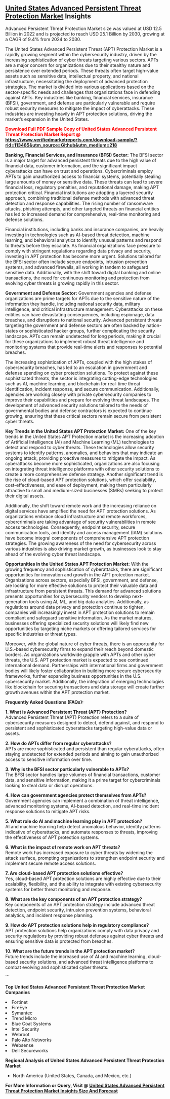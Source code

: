 <h2><a href="https://www.verifiedmarketreports.com/download-sample/?rid=113485&amp;utm_source=Github&amp;utm_medium=218" target="_blank">United States Advanced Persistent Threat Protection Market</a> Insights</h2><p>Advanced Persistent Threat Protection Market size was valued at USD 12.5 Billion in 2022 and is projected to reach USD 25.1 Billion by 2030, growing at a CAGR of 9.4% from 2024 to 2030.</p><p> <p>The United States Advanced Persistent Threat (APT) Protection Market is a rapidly growing segment within the cybersecurity industry, driven by the increasing sophistication of cyber threats targeting various sectors. APTs are a major concern for organizations due to their stealthy nature and persistence over extended periods. These threats often target high-value assets such as sensitive data, intellectual property, and national infrastructure, necessitating the deployment of advanced protection strategies. The market is divided into various applications based on the sector-specific needs and challenges that organizations face in defending against APTs. Key industries like banking, financial services, insurance (BFSI), government, and defense are particularly vulnerable and require robust security measures to mitigate the impact of cyberattacks. These industries are investing heavily in APT protection solutions, driving the market’s expansion in the United States. <b><p><span class=""><span style="color: #ff0000;"><strong>Download Full PDF Sample Copy of United States Advanced Persistent Threat Protection Market Report</strong> @ </span><a href="https://www.verifiedmarketreports.com/download-sample/?rid=113485&amp;utm_source=Github&amp;utm_medium=218" target="_blank">https://www.verifiedmarketreports.com/download-sample/?rid=113485&amp;utm_source=Github&amp;utm_medium=218</a></span></p></b></p> <p><strong>Banking, Financial Services, and Insurance (BFSI) Sector:</strong> The BFSI sector is a major target for advanced persistent threats due to the high value of financial data, customer information, and the significant impact cyberattacks can have on trust and operations. Cybercriminals employ APTs to gain unauthorized access to financial systems, potentially stealing large amounts of money or sensitive data. These threats can lead to severe financial loss, regulatory penalties, and reputational damage, making APT protection critical. Financial institutions are adopting a layered security approach, combining traditional defense methods with advanced threat detection and response capabilities. The rising number of ransomware attacks, phishing attempts, and other targeted threats on financial entities has led to increased demand for comprehensive, real-time monitoring and defense solutions. <p>Financial institutions, including banks and insurance companies, are heavily investing in technologies such as AI-based threat detection, machine learning, and behavioral analytics to identify unusual patterns and respond to threats before they escalate. As financial organizations face pressure to comply with stringent regulations regarding data privacy and security, investing in APT protection has become more urgent. Solutions tailored for the BFSI sector often include secure endpoints, intrusion prevention systems, and advanced firewalls, all working in tandem to safeguard sensitive data. Additionally, with the shift toward digital banking and online transactions, the need for continuous monitoring and protection from evolving cyber threats is growing rapidly in this sector.</p> <p><strong>Government and Defense Sector:</strong> Government agencies and defense organizations are prime targets for APTs due to the sensitive nature of the information they handle, including national security data, military intelligence, and critical infrastructure management. Cyberattacks on these entities can have devastating consequences, including espionage, data breaches, and disruptions to national security. Advanced persistent threats targeting the government and defense sectors are often backed by nation-states or sophisticated hacker groups, further complicating the security landscape. APTs can remain undetected for long periods, making it crucial for these organizations to implement robust threat intelligence and monitoring systems that provide real-time alerts and responses to potential breaches. <p>The increasing sophistication of APTs, coupled with the high stakes of cybersecurity breaches, has led to an escalation in government and defense spending on cyber protection solutions. To protect against these sophisticated threats, the sector is integrating cutting-edge technologies such as AI, machine learning, and blockchain for real-time threat identification, incident response, and secure communication. Additionally, agencies are working closely with private cybersecurity companies to improve their capabilities and prepare for evolving threat landscapes. The development of advanced security solutions tailored to the needs of governmental bodies and defense contractors is expected to continue growing, ensuring that these critical sectors remain secure from persistent cyber threats.</p> <p><strong>Key Trends in the United States APT Protection Market:</strong> One of the key trends in the United States APT Protection market is the increasing adoption of Artificial Intelligence (AI) and Machine Learning (ML) technologies to detect and respond to cyber threats. These technologies allow security systems to identify patterns, anomalies, and behaviors that may indicate an ongoing attack, providing proactive measures to mitigate the impact. As cyberattacks become more sophisticated, organizations are also focusing on integrating threat intelligence platforms with other security solutions to create a more comprehensive defense strategy. Another significant trend is the rise of cloud-based APT protection solutions, which offer scalability, cost-effectiveness, and ease of deployment, making them particularly attractive to small and medium-sized businesses (SMBs) seeking to protect their digital assets. <p>Additionally, the shift toward remote work and the increasing reliance on digital services have amplified the need for APT protection solutions. As organizations embrace cloud infrastructure and remote workforces, cybercriminals are taking advantage of security vulnerabilities in remote access technologies. Consequently, endpoint security, secure communication tools, and identity and access management (IAM) solutions have become integral components of comprehensive APT protection strategies. The growing awareness of the need for cybersecurity across various industries is also driving market growth, as businesses look to stay ahead of the evolving cyber threat landscape.</p> <p><strong>Opportunities in the United States APT Protection Market:</strong> With the growing frequency and sophistication of cyberattacks, there are significant opportunities for innovation and growth in the APT protection market. Organizations across sectors, especially BFSI, government, and defense, are looking for more effective solutions to protect their valuable data and infrastructure from persistent threats. This demand for advanced solutions presents opportunities for cybersecurity vendors to develop next-generation tools using AI, ML, and big data analytics. Additionally, as regulations around data privacy and protection continue to tighten, companies will increasingly invest in APT protection solutions to remain compliant and safeguard sensitive information. As the market matures, businesses offering specialized security solutions will likely find new opportunities by targeting niche markets or offering tailored services for specific industries or threat types.</p> <p>Moreover, with the global nature of cyber threats, there is an opportunity for U.S.-based cybersecurity firms to expand their reach beyond domestic borders. As organizations worldwide grapple with APTs and other cyber threats, the U.S. APT protection market is expected to see continued international demand. Partnerships with international firms and government bodies will likely foster collaboration in building more secure cybersecurity frameworks, further expanding business opportunities in the U.S. cybersecurity market. Additionally, the integration of emerging technologies like blockchain for securing transactions and data storage will create further growth avenues within the APT protection market.</p> <p><b>Frequently Asked Questions (FAQs):</b></p> <p><b>1. What is Advanced Persistent Threat (APT) Protection?</b><br> Advanced Persistent Threat (APT) Protection refers to a suite of cybersecurity measures designed to detect, defend against, and respond to persistent and sophisticated cyberattacks targeting high-value data or assets.</p> <p><b>2. How do APTs differ from regular cyberattacks?</b><br> APTs are more sophisticated and persistent than regular cyberattacks, often staying undetected for extended periods and aiming to gain unauthorized access to sensitive information over time.</p> <p><b>3. Why is the BFSI sector particularly vulnerable to APTs?</b><br> The BFSI sector handles large volumes of financial transactions, customer data, and sensitive information, making it a prime target for cybercriminals looking to steal data or disrupt operations.</p> <p><b>4. How can government agencies protect themselves from APTs?</b><br> Government agencies can implement a combination of threat intelligence, advanced monitoring systems, AI-based detection, and real-time incident response solutions to mitigate APT risks.</p> <p><b>5. What role do AI and machine learning play in APT protection?</b><br> AI and machine learning help detect anomalous behavior, identify patterns indicative of cyberattacks, and automate responses to threats, improving the effectiveness of APT protection systems.</p> <p><b>6. What is the impact of remote work on APT threats?</b><br> Remote work has increased exposure to cyber threats by widening the attack surface, prompting organizations to strengthen endpoint security and implement secure remote access solutions.</p> <p><b>7. Are cloud-based APT protection solutions effective?</b><br> Yes, cloud-based APT protection solutions are highly effective due to their scalability, flexibility, and the ability to integrate with existing cybersecurity systems for better threat monitoring and response.</p> <p><b>8. What are the key components of an APT protection strategy?</b><br> Key components of an APT protection strategy include advanced threat detection, endpoint security, intrusion prevention systems, behavioral analytics, and incident response planning.</p> <p><b>9. How do APT protection solutions help in regulatory compliance?</b><br> APT protection solutions help organizations comply with data privacy and security regulations by providing robust defenses against cyber threats and ensuring sensitive data is protected from breaches.</p> <p><b>10. What are the future trends in the APT protection market?</b><br> Future trends include the increased use of AI and machine learning, cloud-based security solutions, and advanced threat intelligence platforms to combat evolving and sophisticated cyber threats.</p> ```</p><p><strong>Top United States Advanced Persistent Threat Protection Market Companies</strong></p><div data-test-id=""><p><li>Fortinet</li><li> FireEye</li><li> Symantec</li><li> Trend Micro</li><li> Blue Coat Systems</li><li> Intel Security</li><li> Webroot</li><li> Palo Alto Networks</li><li> Websense</li><li> Dell Secureworks</li></p><div><strong>Regional Analysis of&nbsp;United States Advanced Persistent Threat Protection Market</strong></div><ul><li dir="ltr"><p dir="ltr">North America&nbsp;(United States, Canada, and Mexico, etc.)</p></li></ul><p><strong>For More Information or Query, Visit @&nbsp;</strong><strong><a href="https://www.verifiedmarketreports.com/product/advanced-persistent-threat-protection-market/?utm_source=Github&amp;utm_medium=218" target="_blank">United States Advanced Persistent Threat Protection Market Insights Size And Forecast</a></strong></p></div>
